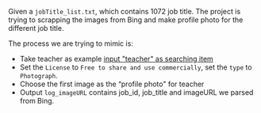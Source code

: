 Given a `jobTitle_list.txt`, which contains 1072 job title. The project is trying to scrapping the images from Bing and make profile photo for the different job title.


The process we are trying to mimic is:

+ Take teacher as example [input "teacher" as searching item](https://www.bing.com/images/search?q=teacher&qs=HS&form=QBILPG&sp=3&sk=HS2&sc=3-0&cvid=27075650CF82418192203918B4363B82)
+ Set the `License` to `Free to share and use commercially`, set the `type` to `Photograph`.
+ Choose the first image as the “profile photo" for teacher
+ Output `log_imageURL` contains job_id, job_title and imageURL we parsed from Bing.
